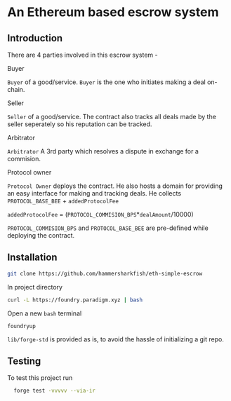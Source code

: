 
# An Ethereum based escrow system

## Introduction

There are 4 parties involved in this escrow system - 
     
Buyer

`Buyer` of a good/service. `Buyer` is the one who initiates  making a deal on-chain. 

Seller 

`Seller` of a good/service. The contract also tracks all deals made by the seller seperately so his reputation can be tracked.

Arbitrator 

`Arbitrator` A 3rd party which resolves a dispute in exchange for a commision.

Protocol owner

`Protocol Owner` deploys the contract. He also hosts a domain for providing an easy interface for making and tracking deals. He collects `PROTOCOL_BASE_BEE` + `addedProtocolFee`

`addedProtocolFee` = 
(`PROTOCOL_COMMISION_BPS`*`dealAmount`/10000) 

`PROTOCOL_COMMISION_BPS` and `PROTOCOL_BASE_BEE` are pre-defined while deploying the contract. 


## Installation

 
```bash
git clone https://github.com/hammersharkfish/eth-simple-escrow
```
In project directory
```bash
curl -L https://foundry.paradigm.xyz | bash
```
Open a new `bash` terminal 

```
foundryup
```

`lib/forge-std` is provided as is, to avoid the hassle of initializing a git repo.  



    
## Testing

To test this project run

```bash
  forge test -vvvvv --via-ir
```

